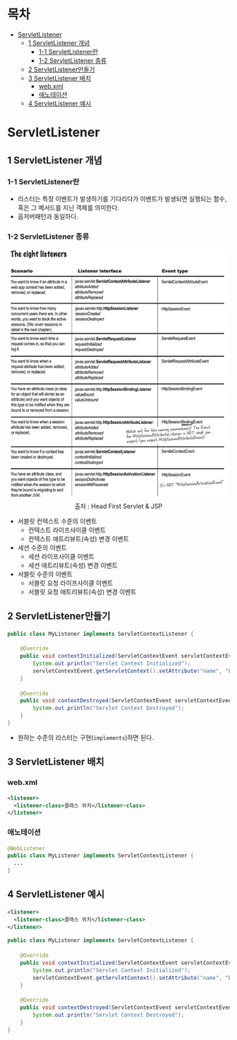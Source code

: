 # 목차

- [ServletListener](#servletlistener)
  * [1 ServletListener 개념](#1-servletlistener-개념)
    + [1-1 ServletListener란](#1-1-servletlistener란)
    + [1-2 ServletListener 종류](#1-2-servletlistener-종류)
  * [2 ServletListener만들기](#2-servletlistener만들기)
  * [3 ServletListener 배치](#3-servletlistener-배치)
    + [web.xml](#webxml)
    + [애노테이션](#애노테이션)
  * [4 ServletListener 예시](#4-servletlistener-예시)



# ServletListener



## 1 ServletListener 개념



### 1-1 ServletListener란

* 리스터는 특정 이벤트가 발생하기를 기다리다가 이벤트가 발생되면 실행되는 함수, 혹은 그 메서드를 지닌 객체를 의미한다.
* 옵저버패턴과 동일하다.



### 1-2 ServletListener 종류

<img src="./image/image-20200707164340399.png" width="600" />

<center>출처 : Head First Servlet & JSP</center>

* 서블릿 컨텍스트 수준의 이벤트
  * 컨텍스트 라이프사이클 이벤트
  * 컨텍스트 애트리뷰트(속성) 변경 이벤트
* 세션 수준의 이벤트
  * 세션 라이프사이클 이벤트
  * 세션 애트리뷰트(속성) 변경 이벤트
* 서블릿 수준의 이벤트
  * 서블릿 요청 라이프사이클 이벤트
  * 서블릿 요청 애트리뷰트(속성) 변경 이벤트



## 2 ServletListener만들기

```java
public class MyListener implements ServletContextListener {

    @Override
    public void contextInitialized(ServletContextEvent servletContextEvent) {
        System.out.println("Servlet Context Initialized");
        servletContextEvent.getServletContext().setAttribute("name", "binghe");
    }

    @Override
    public void contextDestroyed(ServletContextEvent servletContextEvent) {
        System.out.println("Servlet Context Destroyed");
    }
}
```

* 원하는 수준의 리스터는 구현(`implements`)하면 된다.



## 3 ServletListener 배치

### web.xml

```xml
<listener>
  <listener-class>클래스 위치</listener-class>
</listener>
```



### 애노테이션

```java
@WebListener
public class MyListener implements ServletContextListener {
  ...
}
```





## 4 ServletListener 예시

```xml
<listener>
  <listener-class>클래스 위치</listener-class>
</listener>
```

```java
public class MyListener implements ServletContextListener {

    @Override
    public void contextInitialized(ServletContextEvent servletContextEvent) {
        System.out.println("Servlet Context Initialized");
        servletContextEvent.getServletContext().setAttribute("name", "binghe");
    }

    @Override
    public void contextDestroyed(ServletContextEvent servletContextEvent) {
        System.out.println("Servlet Context Destroyed");
    }
}
```







